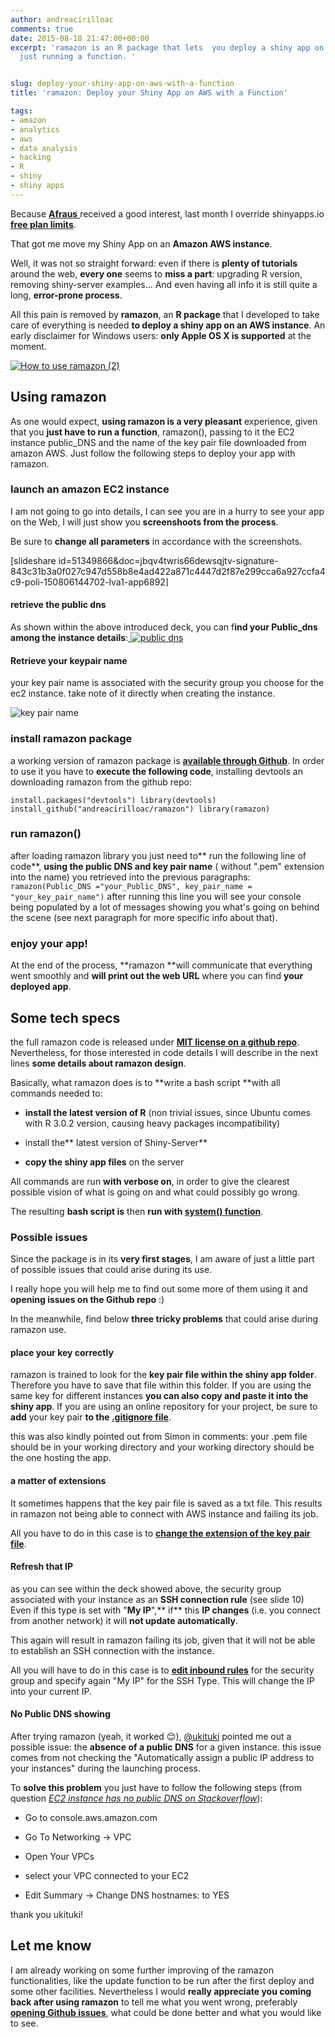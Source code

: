 ```yaml
---
author: andreacirilloac
comments: true
date: 2015-08-18 21:47:00+00:00
excerpt: 'ramazon is an R package that lets  you deploy a shiny app on Amazon AWS
  just running a function. '


slug: deploy-your-shiny-app-on-aws-with-a-function
title: 'ramazon: Deploy your Shiny App on AWS with a Function'

tags:
- amazon
- analytics
- aws
- data analysis
- hacking
- R
- shiny
- shiny apps
---
```


Because [**Afraus** ](https://andreacirilloblog.wordpress.com/2015/07/02/introducing-afraus-an-unsupervised-fraud-detection-algorithm/)received a good interest, last month I override shinyapps.io **[free plan limits](http://www.shinyapps.io/#pricing)**.

That got me move my Shiny App on an **Amazon AWS instance**.

Well, it was not so straight forward: even if there is **plenty of tutorials** around the web, **every one** seems to **miss a part**: upgrading R version, removing shiny-server examples... And even having all info it is still quite a long, **error-prone process**.

All this pain is removed by **ramazon**, an **R package** that I developed to take care of everything is needed **to deploy a shiny app on an AWS instance**. An early disclaimer for Windows users: **only Apple OS X is supported** at the moment.

<!-- more -->

[![How to use ramazon (2)](https://andreacirilloblog.files.wordpress.com/2015/08/how-to-use-ramazon-2.png?w=660)](https://andreacirilloblog.files.wordpress.com/2015/08/how-to-use-ramazon-2.png)


## Using ramazon


As one would expect, **using ramazon is a very pleasant** experience, given that you **just have to run a function**, ramazon(), passing to it the EC2 instance public_DNS and the name of the key pair file downloaded from amazon AWS. Just follow the following steps to deploy your app with ramazon.


### launch an amazon EC2 instance


I am not going to go into details, I can see you are in a hurry to see your app on the Web, I will just show you **screenshoots from the process**.

Be sure to **change all parameters** in accordance with the screenshots.

[slideshare id=51349866&doc=jbqv4twris66dewsqjtv-signature-843c31b3a0f027c947d558b8e4ad422a871c4447d2f87e299cca6a927ccfa4c9-poli-150806144702-lva1-app6892]


#### retrieve the public dns


As shown within the above introduced deck, you can f**ind your Public_dns among the instance details**:[
](https://andreacirilloblog.files.wordpress.com/2015/08/2015-08-06-16_53_12-how-to-launch-an-aws-ec2-instance-pdf-adobe-reader.png) [![public dns](https://andreacirilloblog.files.wordpress.com/2015/08/2015-08-06-16_53_27-how-to-launch-an-aws-ec2-instance-pdf-adobe-reader.png)](https://andreacirilloblog.files.wordpress.com/2015/08/2015-08-06-16_53_27-how-to-launch-an-aws-ec2-instance-pdf-adobe-reader.png)


#### Retrieve your keypair name


your key pair name is associated with the security group you choose for the ec2 instance. take note of it directly when creating the instance.

![key pair name](https://andreacirilloblog.files.wordpress.com/2015/08/2015-08-06-16_53_12-how-to-launch-an-aws-ec2-instance-pdf-adobe-reader.png)


### install ramazon package


a working version of ramazon package is **[available through Github](https://github.com/AndreaCirilloAC/ramazon)**. In order to use it you have to **execute the following code**, installing devtools an downloading ramazon from the github repo:

`
install.packages("devtools")
library(devtools)
install_github("andreacirilloac/ramazon")
library(ramazon)
`


### run ramazon()


after loading ramazon library you just need to** run the following line of code**, **using the public DNS and key pair name** ( without ".pem" extension into the name) you retrieved into the previous paragraphs:
`
ramazon(Public_DNS ="your_Public_DNS", key_pair_name = "your_key_pair_name")
`
after running this line you will see your console being populated by a lot of messages showing you what's going on behind the scene (see next paragraph for more specific info about that).


### enjoy your app!


At the end of the process, **ramazon **will communicate that everything went smoothly and **will print out the web URL** where you can find **your deployed app**.


## Some tech specs


the full ramazon code is released under **[MIT license on a github repo](https://github.com/AndreaCirilloAC/ramazon)**. Nevertheless, for those interested in code details I will describe in the next lines **some details about ramazon design**.

Basically, what ramazon does is to **write a bash script **with all commands needed to:



	
  * **install the latest version of R** (non trivial issues, since Ubuntu comes with R 3.0.2 version, causing heavy packages incompatibility)

	
  * install the** latest version of Shiny-Server**

	
  * **copy the shiny app files** on the server


All commands are run **with verbose on**, in order to give the clearest possible vision of what is going on and what could possibly go wrong.

The resulting **bash script is** then **run with [system() function](https://stat.ethz.ch/R-manual/R-devel/library/base/html/system.html)**.


### Possible issues


Since the package is in its **very first stages**, I am aware of just a little part of possible issues that could arise during its use.

I really hope you will help me to find out some more of them using it and **opening issues on the Github repo** :)

In the meanwhile, find below **three tricky problems** that could arise during ramazon use.


#### place your key correctly


ramazon is trained to look for the **key pair file within the shiny app folder**. Therefore you have to save that file within this folder. If you are using the same key for different instances **you can also copy and paste it into the shiny app**. If you are using an online repository for your project, be sure to **add** your key pair **to the [.gitignore file](http://git-scm.com/docs/gitignore)**.

this was also kindly pointed out from Simon in comments: your .pem file should be in your working directory and your working directory should be the one hosting the app.


#### a matter of extensions


It sometimes happens that the key pair file is saved as a txt file. This results in ramazon not being able to connect with AWS instance and failing its job.

All you have to do in this case is to **[change the extension of the key pair file](https://www.youtube.com/watch?v=pbEaKTcQcv4)**.


#### Refresh that IP


as you can see within the deck showed above, the security group associated with your instance as an **SSH connection rule** (see slide 10)
Even if this type is set with "**My IP**",** if** this **IP changes** (i.e. you connect from another network) it will **not update automatically**.

This again will result in ramazon failing its job, given that it will not be able to establish an SSH connection with the instance.

All you will have to do in this case is to **[edit inbound rules](http://docs.aws.amazon.com/AWSEC2/latest/UserGuide/using-network-security.html)** for the security group and specify again "My IP" for the SSH Type. This will change the IP into your current IP.


#### No Public DNS showing


After trying ramazon (yeah, it worked 😌), [@ukituki](https://twitter.com/ukituki) pointed me out a possible issue: the **absence of a public DNS** for a given instance.
this issue comes from not checking the "Automatically assign a public IP address to your instances" during the launching process.

To **solve this problem** you just have to follow the following steps (from question _[EC2 instance has no public DNS on Stackoverflow](http://stackoverflow.com/questions/20941704/ec2-instance-has-no-public-dns)_):



	
  * Go to console.aws.amazon.com

	
  * Go To Networking -> VPC

	
  * Open Your VPCs

	
  * select your VPC connected to your EC2

	
  * Edit Summary -> Change DNS hostnames: to YES


thank you ukituki!


## Let me know


I am already working on some further improving of the ramazon functionalities, like the update function to be run after the first deploy and some other facilities.
Nevertheless I would **really appreciate you coming back after using ramazon** to tell me what you went wrong, preferably **[opening Github issues](https://github.com/AndreaCirilloAC/ramazon)**, what could be done better and what you would like to see.
